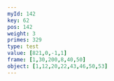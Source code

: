 ```yaml
---
myId: 142
key: 62
pos: 142
weight: 3
primes: 329
type: test
value: [821,0,-1,1]
frame: [1,30,200,8,40,50]
object: [1,12,20,22,43,46,50,53]
---
```

